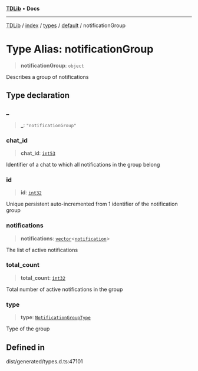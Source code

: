 [**TDLib**](../../../../../../README.md) • **Docs**

***

[TDLib](../../../../../../modules.md) / [index](../../../../../README.md) / [types](../../../README.md) / [default](../README.md) / notificationGroup

# Type Alias: notificationGroup

> **notificationGroup**: `object`

Describes a group of notifications

## Type declaration

### \_

> **\_**: `"notificationGroup"`

### chat\_id

> **chat\_id**: [`int53`](int53.md)

Identifier of a chat to which all notifications in the group belong

### id

> **id**: [`int32`](int32.md)

Unique persistent auto-incremented from 1 identifier of the notification group

### notifications

> **notifications**: [`vector`](vector.md)\<[`notification`](notification.md)\>

The list of active notifications

### total\_count

> **total\_count**: [`int32`](int32.md)

Total number of active notifications in the group

### type

> **type**: [`NotificationGroupType`](NotificationGroupType.md)

Type of the group

## Defined in

dist/generated/types.d.ts:47101
